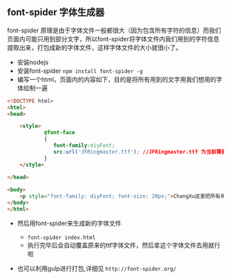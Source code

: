

## font-spider 字体生成器

font-spider 原理是由于字体文件一般都很大（因为包含所有字符的信息）而我们页面内可能只用到部分文字，所以font-spider将字体文件内我们用到的字符信息提取出来，打包成新的字体文件，这样字体文件的大小就很小了。


* 安装nodejs
* 安装font-spider `npm install font-spider -g`
* 编写一个html，页面内的内容如下，目的是将所有用到的文字用我们想用的字体绘制一遍

```html
<!DOCTYPE html>
<html>
<head>

	<style>
			@font-face
			{
			   font-family:diyFont;
			   src:url('JFRingmaster.ttf'); //JFRingmaster.ttf 为当前需要压缩的字体文件
			}
	</style>

</head>
	
<body>
	<p style="font-family: diyFont; font-size: 20px;">ChangXu这里把所有用到的文字输入在这里</p>
</body>
</html>

```

* 然后用font-spider来生成新的字体文件
	* `font-spider index.html`  
	* 执行完毕后会自动覆盖原来的ttf字体文件，然后拿这个字体文件去用就行啦

* 也可以利用gulp进行打包,详细见 `http://font-spider.org/`